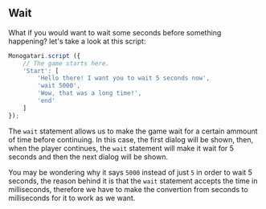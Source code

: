 ## Wait

What if you would want to wait some seconds before something happening? let's take a look at this script:

```javascript
Monogatari.script ({
	// The game starts here.
	'Start': [
		'Hello there! I want you to wait 5 seconds now',
        'wait 5000',
        'Wow, that was a long time!',
        'end'
	]
});
```

The `wait` statement allows us to make the game wait for a certain ammount of time before continuing. In this case, the first dialog will be shown, then, when the player continues, the `wait` statement will make it wait for 5 seconds and then the next dialog will be shown.

You may be wondering why it says `5000` instead of just `5` in order to wait 5 seconds, the reason behind it is that the `wait` statement accepts the time in milliseconds, therefore we have to make the convertion from seconds to milliseconds for it to work as we want.